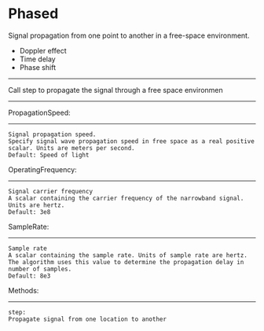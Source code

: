# Phased
Signal propagation from one point to another in a free-space environment.
* Doppler effect
* Time delay
* Phase shift
***
Call step to propagate the signal through a free space environmen
***
PropagationSpeed:
________________
	Signal propagation speed.
  	Specify signal wave propagation speed in free space as a real positive scalar. Units are meters per second.
  	Default: Speed of light

OperatingFrequency:
__________________
	Signal carrier frequency
  	A scalar containing the carrier frequency of the narrowband signal. Units are hertz.
  	Default: 3e8
SampleRate:
__________
	Sample rate
	A scalar containing the sample rate. Units of sample rate are hertz.
	The algorithm uses this value to determine the propagation delay in number of samples.
	Default: 8e3
Methods:
_______
	step:
	Propagate signal from one location to another
